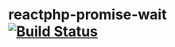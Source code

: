 # reactphp-promise-wait [![Build Status](https://travis-ci.org/adrianmihaila/reactphp-promise-wait.svg?branch=master)](https://travis-ci.org/adrianmihaila/reactphp-promise-wait)
